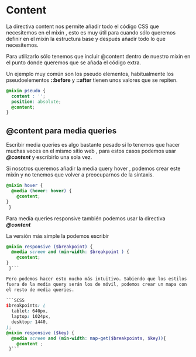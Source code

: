 # Content

La directiva content nos permite añadir todo el código CSS que necesitemos en el mixin , esto es muy útil para cuando sólo queremos definir en el mixin la estructura base y después añadir todo lo que necesitemos.

Para utilizarlo sólo tenemos que incluir @content dentro de nuestro mixin en el punto donde queremos que se añada el código extra.

Un ejemplo muy común son los pseudo elementos, habitualmente los pseudoelementos **::before** y **::after** tienen unos valores que se repiten.

```SCSS
@mixin pseudo {
  content : '';
  position: absolute;
  @content;
}
```

## @content para media queries

Escribir media queries es algo bastante pesado si lo tenemos que hacer muchas veces en el mismo sitio web , para
estos casos podemos usar **_@content_** y escribirlo una sola vez.

Si nosotros queremos añadir la media query hover , podemos crear este mixin y no tenemos que volver a preocuparnos de la sintaxis.

```SCSS
@mixin hover {
  @media (hover: hover) {
    @content;
}
 }
```

Para media queries responsive también podemos usar la directiva **_@content_**

La versión más simple la podemos escribir

```SCSS
@mixin responsive ($breakpoint) {
  @media screen and (min-width: $breakpoint ) {
    @content;
}
 }```

Pero podemos hacer esto mucho más intuitivo. Sabiendo que los estilos
fuera de la media query serán los de móvil, podemos crear un mapa con
el resto de media queries.

```SCSS
$breakpoints: (
  tablet: 640px,
  laptop: 1024px,
  desktop: 1440,
);
@mixin responsive ($key) {
  @media screen and (min-width: map-get($breakpoints, $key)){
    @content ;
 }```
